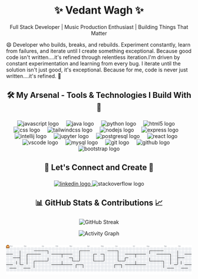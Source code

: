 <h1 align="center">✨ Vedant Wagh ✨</h1>

<p align="center">
 Full Stack Developer | Music Production Enthusiast | Building Things That Matter
</p>

<p align="left">
😄 Developer who builds, breaks, and rebuilds. Experiment constantly, learn from failures, and iterate until I create something exceptional. Because good code isn't written....it's refined through relentless iteration.I'm driven by constant experimentation and learning from every bug. I iterate until the solution isn't just good, it's exceptional. Because for me, code is never just written....it's refined. 🌱 
</p>

###

<h2 align="center">🛠️ My Arsenal - Tools & Technologies I Build With 🎸</h2>

###



<div align="center">
  <img src="https://cdn.jsdelivr.net/gh/devicons/devicon/icons/javascript/javascript-original.svg" height="60" alt="javascript logo"  />
  <img width="12" />
  <img src="https://cdn.jsdelivr.net/gh/devicons/devicon/icons/java/java-original.svg" height="60" alt="java logo"  />
  <img width="12" />
  <img src="https://cdn.jsdelivr.net/gh/devicons/devicon/icons/python/python-original.svg" height="60" alt="python logo"  />
  <img width="12" />
  <img src="https://cdn.jsdelivr.net/gh/devicons/devicon/icons/html5/html5-original.svg" height="60" alt="html5 logo"  />
  <img width="12" />
  <img src="https://cdn.jsdelivr.net/gh/devicons/devicon/icons/css3/css3-original.svg" height="60" alt="css logo"  />
  <img width="12" />
  <img src="https://cdn.jsdelivr.net/gh/devicons/devicon/icons/tailwindcss/tailwindcss-original-wordmark.svg" height="60" alt="tailwindcss logo"  />
  <img width="12" />
  <img src="https://cdn.jsdelivr.net/gh/devicons/devicon/icons/nodejs/nodejs-original.svg" height="60" alt="nodejs logo"  />
  <img width="12" />
  <img src="https://cdn.jsdelivr.net/gh/devicons/devicon/icons/express/express-original.svg" height="60" alt="express logo"  />
  <img width="12" />
  <img src="https://cdn.jsdelivr.net/gh/devicons/devicon/icons/intellij/intellij-original.svg" height="60" alt="intellij logo"  />
  <img width="12" />
  <img src="https://cdn.jsdelivr.net/gh/devicons/devicon/icons/jupyter/jupyter-original.svg" height="60" alt="jupyter logo"  />
  <img width="12" />
  <img src="https://cdn.jsdelivr.net/gh/devicons/devicon/icons/postgresql/postgresql-original.svg" height="60" alt="postgresql logo"  />
  <img width="12" />
  <img src="https://cdn.jsdelivr.net/gh/devicons/devicon/icons/react/react-original.svg" height="60" alt="react logo"  />
  <img width="12" />
  <img src="https://cdn.jsdelivr.net/gh/devicons/devicon/icons/vscode/vscode-original.svg" height="60" alt="vscode logo"  />
  <img width="12" />
  <img src="https://cdn.jsdelivr.net/gh/devicons/devicon/icons/mysql/mysql-original.svg" height="60" alt="mysql logo"  />
  <img width="12" />
  <img src="https://cdn.jsdelivr.net/gh/devicons/devicon/icons/git/git-original.svg" height="60" alt="git logo"  />
  <img width="12" />
  <img src="https://cdn.jsdelivr.net/gh/devicons/devicon/icons/github/github-original.svg" height="60" alt="github logo"  />
  <img width="12" />
  <img src="https://cdn.jsdelivr.net/gh/devicons/devicon/icons/bootstrap/bootstrap-original.svg" height="60" alt="bootstrap logo"  />
</div>

###

<h2 align="center"> 🌟 Let's Connect and Create 🚀</h2>

###


<div align="center">
  <a href="https://www.linkedin.com/in/vedantwagh15" target="_blank">
    <img src="https://raw.githubusercontent.com/maurodesouza/profile-readme-generator/master/src/assets/icons/social/linkedin/default.svg" width="100" height="50" alt="linkedin logo"  />
  </a>
  <img src="https://raw.githubusercontent.com/maurodesouza/profile-readme-generator/master/src/assets/icons/social/stackoverflow/default.svg" width="100" height="50" alt="stackoverflow logo"  />
</div>

###

<h2 align="center">📊 GitHub Stats & Contributions 📈</h2>

###

<div align="center">
  <p align="center">
  <img src="https://github-readme-streak-stats.herokuapp.com/?user=Emp1500&theme=gruvbox" alt="GitHub Streak" />
</p>

<p align="center">
  <img src="https://github-readme-activity-graph.vercel.app/graph?username=Emp1500&radius=16&theme=gruvbox&area=true&order=5&custom_title=Contribution%20Graph" alt="Activity Graph" />
</p>
</div>

###

<picture>
  <source media="(prefers-color-scheme: dark)" srcset="https://raw.githubusercontent.com/Emp1500/Emp1500/output/pacman-contribution-graph-dark.svg">
  <source media="(prefers-color-scheme: light)" srcset="https://raw.githubusercontent.com/Emp1500/Emp1500/output/pacman-contribution-graph.svg">
  <img alt="pacman contribution graph" src="https://raw.githubusercontent.com/Emp1500/Emp1500/output/pacman-contribution-graph.svg">
</picture>

###
